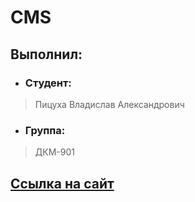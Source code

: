 # CMS

## Выполнил: 
* ### Студент:
> Пицуха Владислав Александрович 
* ### Группа:
> ДКМ-901

## [Ссылка на сайт]()
